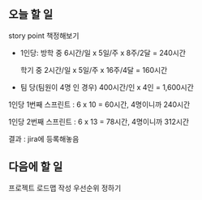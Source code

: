 ## 오늘 할 일

story point 책정해보기

- 1인당: 방학 중 6시간/일 x 5일/주 x 8주/2달 = 240시간
    
    학기 중 2시간/일 x 5일/주 x 16주/4달 = 160시간
    
- 팀 당(팀원이 4명 인 경우) 400시간/인 x 4인 = 1,600시간

1인당 1번째 스프린트 : 6 x 10 = 60시간, 4명이니까 240시간

1인당 2번째 스프린트 : 6 x 13 = 78시간, 4명이니까 312시간

결과 : jira에 등록해놓음

## 다음에 할 일

프로젝트 로드맵 작성
우선순위 정하기
